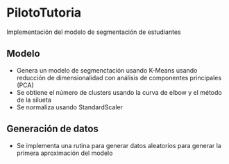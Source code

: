 # PilotoTutoria
Implementación del modelo de segmentación de estudiantes 

## Modelo

+ Genera un modelo de segmenctación usando K-Means usando reducción de dimensionalidad con análisis de componentes principales (PCA)
+ Se obtiene el número de clusters usando la curva de elbow y el método de la silueta 
+ Se normaliza usando StandardScaler

## Generación de datos

+ Se implementa una rutina para generar datos aleatorios para generar la primera aproximación del modelo

